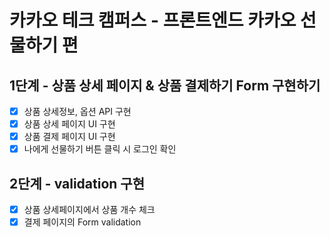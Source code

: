 # 카카오 테크 캠퍼스 - 프론트엔드 카카오 선물하기 편

## 1단계 - 상품 상세 페이지 & 상품 결제하기 Form 구현하기

- [x] 상품 상세정보, 옵션 API 구현
- [x] 상품 상세 페이지 UI 구현
- [x] 상품 결제 페이지 UI 구현
- [x] 나에게 선물하기 버튼 클릭 시 로그인 확인

## 2단계 - validation 구현

- [x] 상품 상세페이지에서 상품 개수 체크
- [x] 결제 페이지의 Form validation
